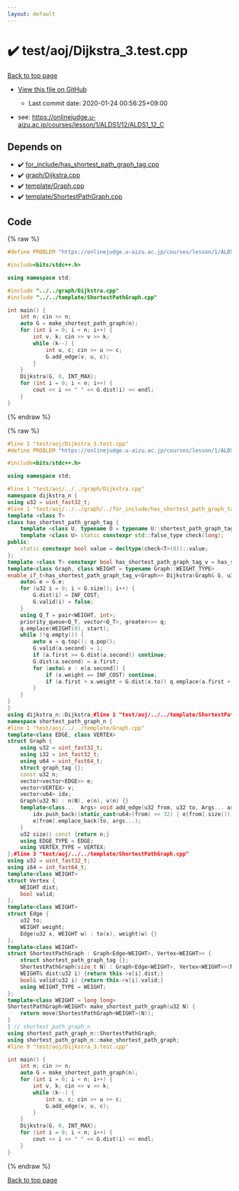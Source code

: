 ```yaml
---
layout: default
---
```


<!-- mathjax config similar to math.stackexchange -->
<script type="text/javascript" async
  src="https://cdnjs.cloudflare.com/ajax/libs/mathjax/2.7.5/MathJax.js?config=TeX-MML-AM_CHTML">
</script>
<script type="text/x-mathjax-config">
  MathJax.Hub.Config({
    TeX: { equationNumbers: { autoNumber: "AMS" }},
    tex2jax: {
      inlineMath: [ ['$','$'] ],
      processEscapes: true
    },
    "HTML-CSS": { matchFontHeight: false },
    displayAlign: "left",
    displayIndent: "2em"
  });
</script>

<script type="text/javascript" src="https://cdnjs.cloudflare.com/ajax/libs/jquery/3.4.1/jquery.min.js"></script>
<script src="https://cdn.jsdelivr.net/npm/jquery-balloon-js@1.1.2/jquery.balloon.min.js" integrity="sha256-ZEYs9VrgAeNuPvs15E39OsyOJaIkXEEt10fzxJ20+2I=" crossorigin="anonymous"></script>
<script type="text/javascript" src="../../../assets/js/copy-button.js"></script>
<link rel="stylesheet" href="../../../assets/css/copy-button.css" />


# :heavy_check_mark: test/aoj/Dijkstra_3.test.cpp

<a href="../../../index.html">Back to top page</a>

* <a href="{{ site.github.repository_url }}/blob/master/test/aoj/Dijkstra_3.test.cpp">View this file on GitHub</a>
    - Last commit date: 2020-01-24 00:56:25+09:00


* see: <a href="https://onlinejudge.u-aizu.ac.jp/courses/lesson/1/ALDS1/12/ALDS1_12_C">https://onlinejudge.u-aizu.ac.jp/courses/lesson/1/ALDS1/12/ALDS1_12_C</a>


## Depends on

* :heavy_check_mark: <a href="../../../library/for_include/has_shortest_path_graph_tag.cpp.html">for_include/has_shortest_path_graph_tag.cpp</a>
* :heavy_check_mark: <a href="../../../library/graph/Dijkstra.cpp.html">graph/Dijkstra.cpp</a>
* :heavy_check_mark: <a href="../../../library/template/Graph.cpp.html">template/Graph.cpp</a>
* :heavy_check_mark: <a href="../../../library/template/ShortestPathGraph.cpp.html">template/ShortestPathGraph.cpp</a>


## Code

<a id="unbundled"></a>
{% raw %}
```cpp
#define PROBLEM "https://onlinejudge.u-aizu.ac.jp/courses/lesson/1/ALDS1/12/ALDS1_12_C"

#include<bits/stdc++.h>

using namespace std;

#include "../../graph/Dijkstra.cpp"
#include "../../template/ShortestPathGraph.cpp"

int main() {
	int n; cin >> n;
	auto G = make_shortest_path_graph(n);
	for (int i = 0; i < n; i++) {
		int v, k; cin >> v >> k;
		while (k--) {
			int u, c; cin >> u >> c;
			G.add_edge(v, u, c);
		}
	}
	Dijkstra(G, 0, INT_MAX);
	for (int i = 0; i < n; i++) {
		cout << i << " " << G.dist(i) << endl;
	}
}
```
{% endraw %}

<a id="bundled"></a>
{% raw %}
```cpp
#line 1 "test/aoj/Dijkstra_3.test.cpp"
#define PROBLEM "https://onlinejudge.u-aizu.ac.jp/courses/lesson/1/ALDS1/12/ALDS1_12_C"

#include<bits/stdc++.h>

using namespace std;

#line 1 "test/aoj/../../graph/Dijkstra.cpp"
namespace dijkstra_n {
using u32 = uint_fast32_t;
#line 1 "test/aoj/../../graph/../for_include/has_shortest_path_graph_tag.cpp"
template <class T>
class has_shortest_path_graph_tag {
	template <class U, typename O = typename U::shortest_path_graph_tag> static constexpr std::true_type check(int);
	template <class U> static constexpr std::false_type check(long);
public:
	static constexpr bool value = decltype(check<T>(0))::value;
};
template <class T> constexpr bool has_shortest_path_graph_tag_v = has_shortest_path_graph_tag<T>::value;#line 4 "test/aoj/../../graph/Dijkstra.cpp"
template<class Graph, class WEIGHT = typename Graph::WEIGHT_TYPE>
enable_if_t<has_shortest_path_graph_tag_v<Graph>> Dijkstra(Graph& G, u32 start, WEIGHT INF_COST) {
	auto& e = G.e;
	for (u32 i = 0; i < G.size(); i++) {
		G.dist(i) = INF_COST;
		G.valid(i) = false;
	}
	using Q_T = pair<WEIGHT, int>;
	priority_queue<Q_T, vector<Q_T>, greater<>> q;
	q.emplace(WEIGHT(0), start);
	while (!q.empty()) {
		auto a = q.top(); q.pop();
		G.valid(a.second) = 1;
		if (a.first >= G.dist(a.second)) continue;
		G.dist(a.second) = a.first;
		for (auto& x : e[a.second]) {
			if (x.weight == INF_COST) continue;
			if (a.first + x.weight < G.dist(x.to)) q.emplace(a.first + x.weight, x.to);
		}
	}
}
}
using dijkstra_n::Dijkstra;#line 1 "test/aoj/../../template/ShortestPathGraph.cpp"
namespace shortest_path_graph_n {
#line 1 "test/aoj/../../template/Graph.cpp"
template<class EDGE, class VERTEX>
struct Graph {
	using u32 = uint_fast32_t;
	using i32 = int_fast32_t;
	using u64 = uint_fast64_t;
	struct graph_tag {};
	const u32 n;
	vector<vector<EDGE>> e;
	vector<VERTEX> v;
	vector<u64> idx;
	Graph(u32 N) : n(N), e(n), v(n) {}
	template<class...  Args> void add_edge(u32 from, u32 to, Args... args) {
		idx.push_back((static_cast<u64>(from) << 32) | e[from].size());
		e[from].emplace_back(to, args...);
	}
	u32 size() const {return n;}
	using EDGE_TYPE = EDGE;
	using VERTEX_TYPE = VERTEX;
};#line 3 "test/aoj/../../template/ShortestPathGraph.cpp"
using u32 = uint_fast32_t;
using i64 = int_fast64_t;
template<class WEIGHT>
struct Vertex {
	WEIGHT dist;
	bool valid;
};
template<class WEIGHT>
struct Edge {
	u32 to;
	WEIGHT weight;
	Edge(u32 x, WEIGHT w) : to(x), weight(w) {}
};
template<class WEIGHT>
struct ShortestPathGraph : Graph<Edge<WEIGHT>, Vertex<WEIGHT>> {
	struct shortest_path_graph_tag {};
	ShortestPathGraph(size_t N) : Graph<Edge<WEIGHT>, Vertex<WEIGHT>>(N) {}
	WEIGHT& dist(u32 i) {return this->v[i].dist;}
	bool& valid(u32 i) {return this->v[i].valid;}
	using WEIGHT_TYPE = WEIGHT;
};
template<class WEIGHT = long long>
ShortestPathGraph<WEIGHT> make_shortest_path_graph(u32 N) {
	return move(ShortestPathGraph<WEIGHT>(N));
}
} // shortest_path_graph_n
using shortest_path_graph_n::ShortestPathGraph;
using shortest_path_graph_n::make_shortest_path_graph;
#line 9 "test/aoj/Dijkstra_3.test.cpp"

int main() {
	int n; cin >> n;
	auto G = make_shortest_path_graph(n);
	for (int i = 0; i < n; i++) {
		int v, k; cin >> v >> k;
		while (k--) {
			int u, c; cin >> u >> c;
			G.add_edge(v, u, c);
		}
	}
	Dijkstra(G, 0, INT_MAX);
	for (int i = 0; i < n; i++) {
		cout << i << " " << G.dist(i) << endl;
	}
}
```
{% endraw %}

<a href="../../../index.html">Back to top page</a>

